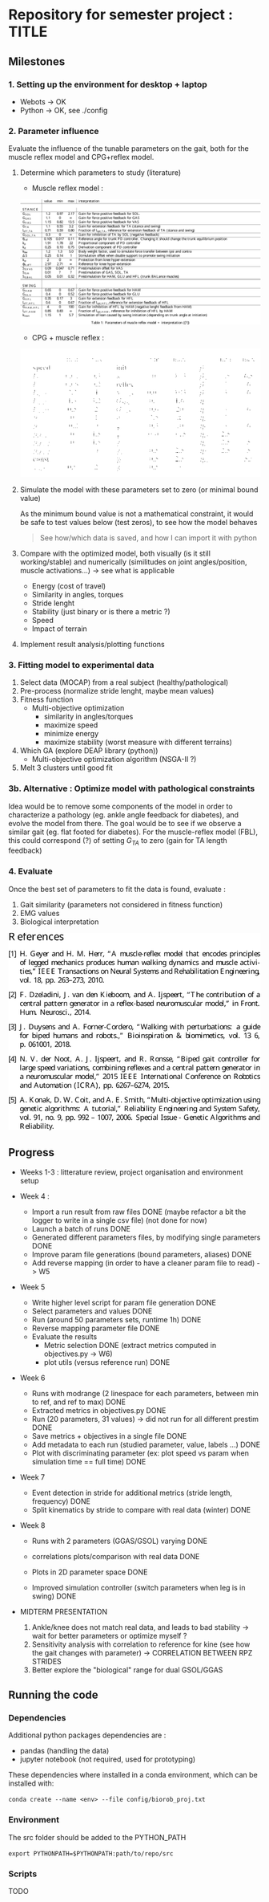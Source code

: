 # Repository for semester project : TITLE

## Milestones

### 1. Setting up the environment for desktop + laptop
- Webots -> OK
- Python  -> OK, see ./config

### 2. Parameter influence
 Evaluate the influence of the tunable parameters on the gait, both for the muscle reflex model and CPG+reflex model.

1. Determine which parameters to study (literature)

	- Muscle reflex model :

	<!--![Muscle reflex model parameters [@Geyer2010AMM]](./figures/reflex_params.png)-->
	![Muscle reflex model parameters interpretation [@Geyer2010AMM]](./figures/table_param_muscle.svg)

	- CPG + muscle reflex :

	![Muscle reflex + CPG model parameters](./figures/reflex_cpg_params.png)



2. Simulate the model with these parameters set to zero (or minimal bound value)

	As the minimum bound value is not a mathematical constraint, it would be safe to test values below (test zeros), to see how the model behaves

	> See how/which data is saved, and how I can import it with python

	
3. Compare with the optimized model, both visually (is it still working/stable) and numerically (similitudes on joint angles/position, muscle activations...) -> see what is applicable
	- Energy (cost of travel)
	- Similarity in angles, torques
	- Stride lenght
	- Stability (just binary or is there a metric ?)
	- Speed
	- Impact of terrain

4. Implement result analysis/plotting functions

### 3. Fitting model to experimental data

1. Select data (MOCAP) from a real subject (healthy/pathological)
2. Pre-process (normalize stride lenght, maybe mean values)
3. Fitness function
	- Multi-objective optimization
	 	- similarity in angles/torques
	 	- maximize speed
	 	- minimize energy
	 	- maximize stability (worst measure with different terrains)
4. Which GA (explore DEAP library (python))
	- Multi-objective optimization algorithm (NSGA-II ?)
5. Melt 3 clusters until good fit

### 3b. Alternative : Optimize model with pathological constraints

Idea would be to remove some components of the model in order to characterize a pathology (eg. ankle angle feedback for diabetes), and evolve the model from there.
The goal would be to see if we observe a similar gait (eg. flat footed for diabetes).
For the muscle-reflex model (FBL), this could correspond (?) of setting $G_{TA}$ to zero  (gain for TA length feedback)

### 4. Evaluate

Once the best set of parameters to fit the data is found, evaluate :

1. Gait similarity (parameters not considered in fitness function)
2. EMG values
3. Biological interpretation

![](./figures/biblio.svg)

## Progress

- Weeks 1-3 : litterature review, project organisation and environment setup
- Week 4 : 
	- Import a run result from raw files DONE (maybe refactor a bit the logger to write in a single csv file) (not done for now)
	- Launch a batch of runs DONE
	- Generated different parameters files, by modifying single parameters DONE
	- Improve param file generations (bound parameters, aliases) DONE
	- Add reverse mapping (in order to have a cleaner param file to read) -> W5

	
- Week 5 
	- Write higher level script for param file generation DONE
	- Select parameters and values DONE
	- Run (around 50 parameters sets, runtime 1h) DONE
	- Reverse mapping parameter file DONE
	- Evaluate the results
		- Metric selection DONE (extract metrics computed in objectives.py -> W6)
		- plot utils (versus reference run) DONE
- Week 6 
	- Runs with modrange (2 linespace for each parameters, between min to ref, and ref to max) DONE
	- Extracted metrics in objectives.py DONE
	- Run (20 parameters, 31 values) -> did not run for all different prestim DONE
	- Save metrics 	+ objectives in a single file DONE
	- Add metadata to each run (studied parameter, value, labels ...) DONE
	- Plot with discriminating parameter (ex: plot speed vs param when simulation time == full time) DONE
- Week 7 
	- Event detection in stride for additional metrics (stride length, frequency) DONE 
	- Split kinematics by stride to compare with real data (winter) DONE
	
- Week 8
	- Runs with 2 parameters (GGAS/GSOL) varying DONE
	 
 	- correlations plots/comparison with real data DONE
 	- Plots in 2D parameter space DONE
	- Improved simulation controller (switch parameters when leg is in swing) DONE

- MIDTERM PRESENTATION
 	1. Ankle/knee does not match real data, and leads to bad stability -> wait for better parameters or optimize myself ?
 	2. Sensitivity analysis with correlation to reference for kine (see how the gait changes with parameter) -> CORRELATION BETWEEN RPZ STRIDES
 	3. Better explore the "biological" range for dual GSOL/GGAS




## Running the code

### Dependencies

Additional python packages dependencies are :

- pandas (handling the data)
- jupyter notebook (not required, used for prototyping)

These dependencies where installed in a conda environment, which can be installed with:
  
`conda create --name <env> --file config/biorob_proj.txt`

### Environment

The src folder should be added to the PYTHON_PATH

`export PYTHONPATH=$PYTHONPATH:path/to/repo/src`

### Scripts
TODO
